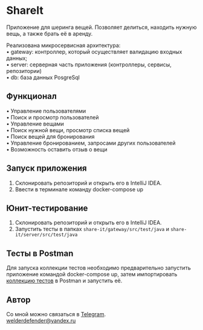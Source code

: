 # ShareIt
Приложение для шеринга вещей. Позволяет делиться, находить нужную вещь, а также брать её в аренду.

Реализована микросервисная архитектура:
<br>• gateway: контроллер, который осуществляет валидацию входных данных;
<br>• server: серверная часть приложения (контроллеры, сервисы, репозитории)
<br>• db: база данных PosgreSql

## Функционал
• Управление пользователями
<br>• Поиск и просмотр пользователей
<br>• Управление вещами
<br>• Поиск нужной вещи, просмотр списка вещей
<br>• Поиск вещей для бронирования
<br>• Управление бронированием, запросами других пользователей
<br>• Возможность оставить отзыв о вещи

## Запуск приложения
1. Склонировать репозиторий и открыть его в IntelliJ IDEA.
2. Ввести в терминале команду docker-compose up

## Юнит-тестирование
1. Склонировать репозиторий и открыть его в IntelliJ IDEA.
2. Запустить тесты в папках `share-it/gateway/src/test/java` и `share-it/server/src/test/java`

## Тесты в Postman
Для запуска коллекции тестов необходимо предварительно запустить приложение командой docker-compose up, затем импортировать [коллекцию тестов](https://github.com/welderdefender/share-it/blob/main/postman/Postman.json) в Postman и запустить её.

## Автор
Со мной можно связаться в [Telegram](https://t.me/welderdefender).
<br>welderdefender@yandex.ru
